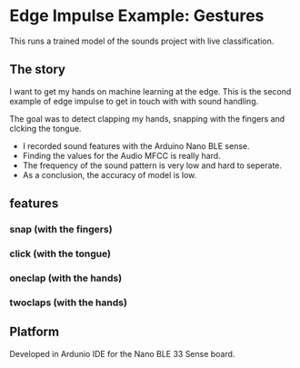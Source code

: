 # Edge Impulse Example: Gestures
This runs a trained model of the sounds project with live classification.

## The story
I want to get my hands on machine learning at the edge.
This is the second example of edge impulse to get in touch with with sound handling.

The goal was to detect clapping my hands, snapping with the fingers and clcking the tongue.

* I recorded sound features with the Arduino Nano BLE sense.
* Finding the values for the Audio MFCC is really hard.
* The frequency of the sound pattern is very low and hard to seperate.
* As a conclusion, the accuracy of model is low.

## features
### snap (with the fingers)
### click (with the tongue)
### oneclap (with the hands)
### twoclaps (with the hands)

## Platform
Developed in Ardunio IDE for the Nano BLE 33 Sense board.
